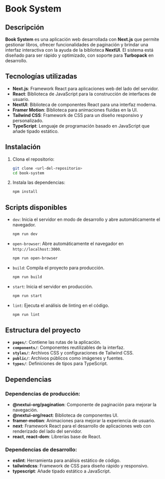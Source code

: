 # Book System

## Descripción

**Book System** es una aplicación web desarrollada con **Next.js** que permite gestionar libros, ofrecer funcionalidades de paginación y brindar una interfaz interactiva con la ayuda de la biblioteca **NextUI**. El sistema está diseñado para ser rápido y optimizado, con soporte para **Turbopack** en desarrollo.

## Tecnologías utilizadas

- **Next.js**: Framework React para aplicaciones web del lado del servidor.
- **React**: Biblioteca de JavaScript para la construcción de interfaces de usuario.
- **NextUI**: Biblioteca de componentes React para una interfaz moderna.
- **Framer Motion**: Biblioteca para animaciones fluidas en la UI.
- **Tailwind CSS**: Framework de CSS para un diseño responsivo y personalizado.
- **TypeScript**: Lenguaje de programación basado en JavaScript que añade tipado estático.

## Instalación

1. Clona el repositorio:

    ```bash
    git clone <url-del-repositorio>
    cd book-system
    ```

2. Instala las dependencias:

    ```bash
    npm install
    ```

## Scripts disponibles

- `dev`: Inicia el servidor en modo de desarrollo y abre automáticamente el navegador.

    ```bash
    npm run dev
    ```

- `open-browser`: Abre automáticamente el navegador en `http://localhost:3000`.

    ```bash
    npm run open-browser
    ```

- `build`: Compila el proyecto para producción.

    ```bash
    npm run build
    ```

- `start`: Inicia el servidor en producción.

    ```bash
    npm run start
    ```

- `lint`: Ejecuta el análisis de linting en el código.

    ```bash
    npm run lint
    ```

## Estructura del proyecto

- **`pages/`**: Contiene las rutas de la aplicación.
- **`components/`**: Componentes reutilizables de la interfaz.
- **`styles/`**: Archivos CSS y configuraciones de Tailwind CSS.
- **`public/`**: Archivos públicos como imágenes y fuentes.
- **`types/`**: Definiciones de tipos para TypeScript.

## Dependencias

### Dependencias de producción:

- **@nextui-org/pagination**: Componente de paginación para mejorar la navegación.
- **@nextui-org/react**: Biblioteca de componentes UI.
- **framer-motion**: Animaciones para mejorar la experiencia de usuario.
- **next**: Framework React para el desarrollo de aplicaciones web con renderizado del lado del servidor.
- **react**, **react-dom**: Librerías base de React.

### Dependencias de desarrollo:

- **eslint**: Herramienta para análisis estático de código.
- **tailwindcss**: Framework de CSS para diseño rápido y responsivo.
- **typescript**: Añade tipado estático a JavaScript.
